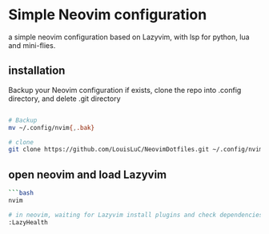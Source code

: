 # Simple Neovim configuration    

a simple neovim configuration based on Lazyvim, with lsp for python, lua and mini-flies.

## installation
Backup your Neovim configuration if exists, clone the repo into .config directory, and delete .git directory
```bash

# Backup
mv ~/.config/nvim{,.bak}

# clone
git clone https://github.com/LouisLuC/NeovimDotfiles.git ~/.config/nvim

```

## open neovim and load Lazyvim
```bash
```bash
nvim

# in neovim, waiting for Lazyvim install plugins and check dependencies via LazyHealth
:LazyHealth
```
```

